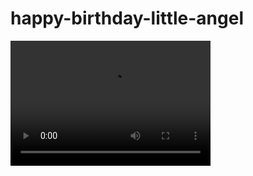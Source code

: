 # happy-birthday-little-angel

<video src="VID-20190406-WA0004.mp4" width="320" height="200" controls preload></video>
